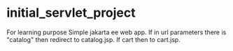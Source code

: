 # initial_servlet_project
For learning purpose
Simple jakarta ee web app. If in url parameters there is "catalog" then redirect to catalog.jsp. If cart then to cart.jsp.
